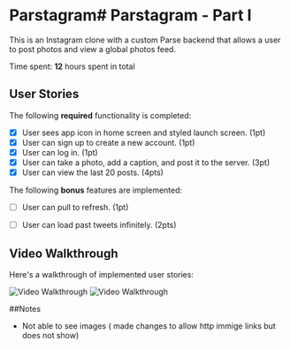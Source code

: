 # Parstagram\# Parstagram - Part I

This is an Instagram clone with a custom Parse backend that allows a user to post photos and view a global photos feed.

Time spent: **12** hours spent in total

## User Stories

The following **required** functionality is completed:

- [X] User sees app icon in home screen and styled launch screen. (1pt)
- [X] User can sign up to create a new account. (1pt)
- [X] User can log in. (1pt)
- [X] User can take a photo, add a caption, and post it to the server. (3pt)
- [X] User can view the last 20 posts. (4pts)

The following **bonus** features are implemented:

- [ ] User can pull to refresh. (1pt)
- [ ] User can load past tweets infinitely. (2pts)


## Video Walkthrough

Here's a walkthrough of implemented user stories:

<img src='https://github.com/markFalcone/Parstagram/blob/master/Gif/Dec-27-2019%2022-58-24.gif' title='Video Walkthrough' width='' alt='Video Walkthrough' />
<img src='https://github.com/markFalcone/Parstagram/blob/master/Gif/Dec-27-2019%2023-20-20.gif' title='Video Walkthrough' width='' alt='Video Walkthrough' />

##Notes 
- Not able to see images ( made changes to allow http immige links but does not show)

